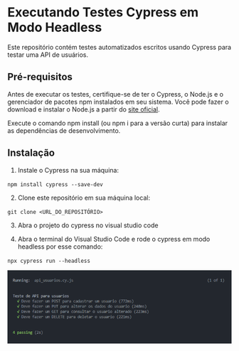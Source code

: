 # Executando Testes Cypress em Modo Headless

Este repositório contém testes automatizados escritos usando Cypress para testar uma API de usuários.

## Pré-requisitos

Antes de executar os testes, certifique-se de ter o Cypress, o Node.js e o gerenciador de pacotes npm instalados em seu sistema. Você pode fazer o download e instalar o Node.js a partir do [site oficial](https://nodejs.org/). 

Execute o comando npm install (ou npm i para a versão curta) para instalar as dependências de desenvolvimento.

## Instalação

1. Instale o Cypress na sua máquina:

``npm install cypress --save-dev``

2. Clone este repositório em sua máquina local:

`git clone <URL_DO_REPOSITÓRIO>`

3. Abra o projeto do cypress no visual studio code

4. Abra o terminal do Visual Studio Code e rode o cypress em modo headless por esse comando:

`npx cypress run --headless`

![alt text](image.png)
